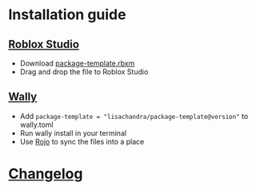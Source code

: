 # Installation guide

## [Roblox Studio](https://roblox.com/create)

- Download [package-template.rbxm](rbxm)
- Drag and drop the file to Roblox Studio

## [Wally](https://github.com/UpliftGames/wally)

- Add `package-template = "lisachandra/package-template@version"` to wally.toml
- Run wally install in your terminal
- Use [Rojo](https://rojo.space/) to sync the files into a place

# [Changelog](/changelog.md)
